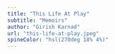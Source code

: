 ```yaml
---
title: "This Life At Play"
subtitle: "Memoirs"
author: "Girish Karnad"
url: "this-life-at-play.jpeg"
spineColor: "hsl(270deg 18% 4%)"
---
```

